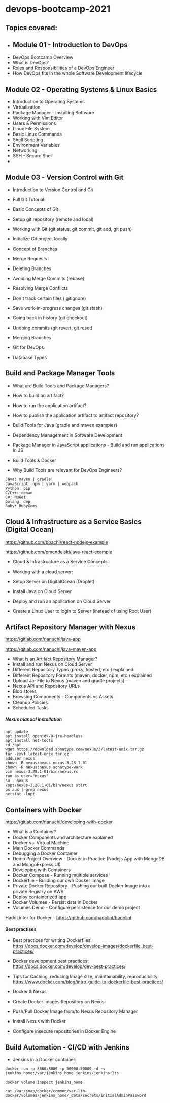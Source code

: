 # devops-bootcamp-2021

## Topics covered:
 
- ## Module 01 - Introduction to DevOps 
- DevOps Bootcamp Overview
- What is DevOps?
- Roles and Responsibilities of a DevOps Engineer
- How DevOps fits in the whole Software Development lifecycle
 
## Module 02 - Operating Systems & Linux Basics 
 
- Introduction to Operating Systems
- Virtualization
- Package Manager - Installing Software
- Working with Vim Editor
- Users & Permissions
- Linux File System
- Basic Linux Commands
- Shell Scripting
- Environment Variables
- Networking
- SSH - Secure Shell
- 
## Module 03 - Version Control with Git 
 
- Introduction to Version Control and Git
- Full Git Tutorial:
- Basic Concepts of Git
- Setup git repository (remote and local)
- Working with Git (git status, git commit, git add, git push)
- Initialize Git project locally
- Concept of Branches
- Merge Requests
- Deleting Branches
- Avoiding Merge Commits (rebase)
- Resolving Merge Conflicts
- Don't track certain files (.gitignore)
- Save work-in-progress changes (git stash)
- Going back in history (git checkout)
- Undoing commits (git revert, git reset)
- Merging Branches
- Git for DevOps

- Database Types

##  Build and Package Manager Tools

- What are Build Tools and Package Managers?
- How to build an artifact?
- How to run the application artifact?
- How to publish the application artifact to artifact repository?
- Build Tools for Java (gradle and maven examples)
- Dependency Management in Software Development
- Package Manager in JavaScript applications - Build and run applications in JS
- Build Tools & Docker

- Why Build Tools are relevant for DevOps Engineers?

```
Java: maven | gradle
JavaScript: npm | yarn | webpack
Python: pip 
C/C++: conan
C#: NuGet
Golang: dep
Ruby: RubyGems
```

##  Cloud & Infrastructure as a Service Basics (Digital Ocean)

https://github.com/bbachi/react-nodejs-example

https://github.com/pmendelski/java-react-example

- Cloud & Infrastructure as a Service Concepts

- Working with a cloud server:

- Setup Server on DigitalOcean (Droplet)
- Install Java on Cloud Server
- Deploy and run an application on Cloud Server
- Create a Linux User to login to Server (instead of using Root User)

##  Artifact Repository Manager with Nexus 

https://gitlab.com/nanuchi/java-app

https://gitlab.com/nanuchi/java-maven-app

- What is an Artifact Repository Manager?
- Install and run Nexus on Cloud Server
- Different Repository Types (proxy, hosted, etc.) explained
- Different Repository Formats (maven, docker, npm, etc.) explained
- Upload Jar File to Nexus (maven and gradle projects)
- Nexus API and Repository URLs
- Blob stores
- Browsing Components - Components vs Assets
- Cleanup Policies
- Scheduled Tasks

##### Nexus manual installation

```
apt update
apt install openjdk-8-jre-headless
apt install net-tools
cd /opt
wget https://download.sonatype.com/nexus/3/latest-unix.tar.gz
tar -zxvf latest-unix.tar.gz
adduser nexus
chown -R nexus:nexus nexus-3.28.1-01
chown -R nexus:nexus sonatype-work
vim nexus-3.28.1-01/bin/nexus.rc
run_as_user="nexus"
su - nexus
/opt/nexus-3.28.1-01/bin/nexus start
ps aux | grep nexus
netstat -lnpt
```

##  Containers with Docker 

https://gitlab.com/nanuchi/developing-with-docker

- What is a Container?
- Docker Components and architecture explained
- Docker vs. Virtual Machine
- Main Docker Commands
- Debugging a Docker Container
- Demo Project Overview - Docker in Practice (Nodejs App with MongoDB and MongoExpress UI)
- Developing with Containers
- Docker Compose - Running multiple services
- Dockerfile - Building our own Docker Image
- Private Docker Repository - Pushing our built Docker Image into a private Registry on AWS
- Deploy containerized app
- Docker Volumes - Persist data in Docker
- Volumes Demo - Configure persistence for our demo project

HadoLinter for Docker -
https://github.com/hadolint/hadolint

#### Best practises
- Best practices for writing Dockerfiles: 
https://docs.docker.com/develop/develop-images/dockerfile_best-practices/
- Docker development best practices: 
https://docs.docker.com/develop/dev-best-practices/
- Tips for Caching, reducing Image size, maintainability, reproducibility: 
https://www.docker.com/blog/intro-guide-to-dockerfile-best-practices/

- Docker & Nexus

- Create Docker Images Repository on Nexus
- Push/Pull Docker Image from/to Nexus Repository Manager
- Install Nexus with Docker
- Configure insecure repositories in Docker Engine

##  Build Automation - CI/CD with Jenkins 

- Jenkins in a Docker container:

`docker run -p 8080:8080 -p 50000:50000 -d -v jenkins_home:/var/jenkins_home jenkins/jenkins:lts `

`docker volume inspect jenkins_home`

`cat /var/snap/docker/common/var-lib-docker/volumes/jenkins_home/_data/secrets/initialAdminPassword`

